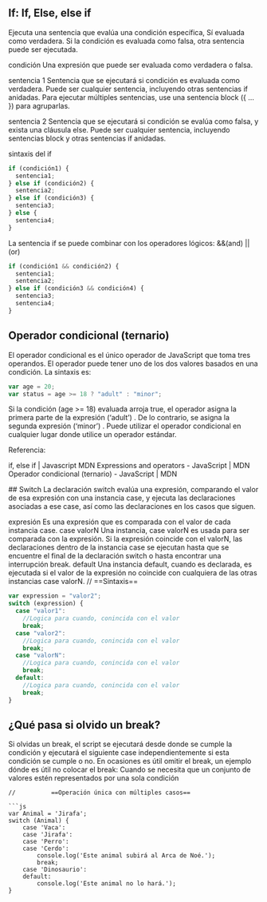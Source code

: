## If: If, Else, else if

Ejecuta una sentencia que evalúa una condición específica, Sí evaluada como verdadera. Si la condición es evaluada como falsa, otra sentencia puede ser ejecutada.

condición
Una expresión que puede ser evaluada como verdadera o falsa.

sentencia 1
Sentencia que se ejecutará si condición es evaluada como verdadera. Puede ser cualquier sentencia, incluyendo otras sentencias if anidadas. Para ejecutar múltiples sentencias, use una sentencia block ({ … }) para agruparlas.

sentencia 2
Sentencia que se ejecutará si condición se evalúa como falsa, y exista una cláusula else. Puede ser cualquier sentencia, incluyendo sentencias block y otras sentencias if anidadas.

sintaxis del if

```js
if (condición1) {
  sentencia1;
} else if (condición2) {
  sentencia2;
} else if (condición3) {
  sentencia3;
} else {
  sentencia4;
}
```

La sentencia if se puede combinar con los operadores lógicos: &&(and) || (or)

```js
if (condición1 && condición2) {
  sentencia1;
  sentencia2;
} else if (condición3 && condición4) {
  sentencia3;
  sentencia4;
}
```

## Operador condicional (ternario)

El operador condicional es el único operador de JavaScript que toma tres operandos. El operador puede tener uno de los dos valores basados en una condición. La sintaxis es:

```js
var age = 20;
var status = age >= 18 ? "adult" : "minor";
```

Si la condición (age >= 18) evaluada arroja true, el operador asigna la primera parte de la expresión (‘adult’) . De lo contrario, se asigna la segunda expresión (‘minor’) . Puede utilizar el operador condicional en cualquier lugar donde utilice un operador estándar.

Referencia:

if, else if | Javascript MDN
Expressions and operators - JavaScript | MDN
Operador condicional (ternario) - JavaScript | MDN

## Switch
La declaración switch evalúa una expresión, comparando el valor de esa expresión con una instancia case, y ejecuta las declaraciones asociadas a ese case, así como las declaraciones en los casos que siguen.

expresión
Es una expresión que es comparada con el valor de cada instancia case.
case valorN
Una instancia, case valorN es usada para ser comparada con la expresión. Si la expresión coincide con el valorN, las declaraciones dentro de la instancia case se ejecutan hasta que se encuentre el final de la declaración switch o hasta encontrar una interrupción break.
default
Una instancia default, cuando es declarada, es ejecutada si el valor de la expresión no coincide con cualquiera de las otras instancias case valorN.
// ==Sintaxis==

```js
var expression = "valor2";
switch (expression) {
  case "valor1":
    //Logica para cuando, conincida con el valor
    break;
  case "valor2":
    //Logica para cuando, conincida con el valor
    break;
  case "valorN":
    //Logica para cuando, conincida con el valor
    break;
  default:
    //Logica para cuando, conincida con el valor
    break;
}
```

## ¿Qué pasa si olvido un break?

Si olvidas un break, el script se ejecutará desde donde se cumple la condición y ejecutará el siguiente case independientemente si esta condición se cumple o no. En ocasiones es útil omitir el break, un ejemplo dónde es útil no colocar el break: Cuando se necesita que un conjunto de valores estén representados por una sola condición

    //          ==Operación única con múltiples casos==

    ```js
    var Animal = 'Jirafa';
    switch (Animal) {
        case 'Vaca':
        case 'Jirafa':
        case 'Perro':
        case 'Cerdo':
            console.log('Este animal subirá al Arca de Noé.');
            break;
        case 'Dinosaurio':
        default:
            console.log('Este animal no lo hará.');
    }

```

```

